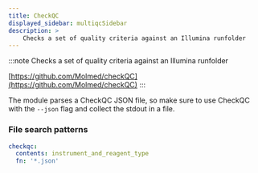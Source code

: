 ```yaml
---
title: CheckQC
displayed_sidebar: multiqcSidebar
description: >
    Checks a set of quality criteria against an Illumina runfolder
---
```


<!--
~~~~~ DO NOT EDIT ~~~~~
This file is autogenerated from the MultiQC module python docstring.
Do not edit the markdown, it will be overwritten.

File path for the source of this content: multiqc/modules/checkqc/checkqc.py
~~~~~~~~~~~~~~~~~~~~~~~
-->

:::note
Checks a set of quality criteria against an Illumina runfolder

[https://github.com/Molmed/checkQC](https://github.com/Molmed/checkQC)
:::

The module parses a CheckQC JSON file, so make sure to use CheckQC with the `--json` flag and collect the stdout in a file.

### File search patterns

```yaml
checkqc:
  contents: instrument_and_reagent_type
  fn: '*.json'
```
    